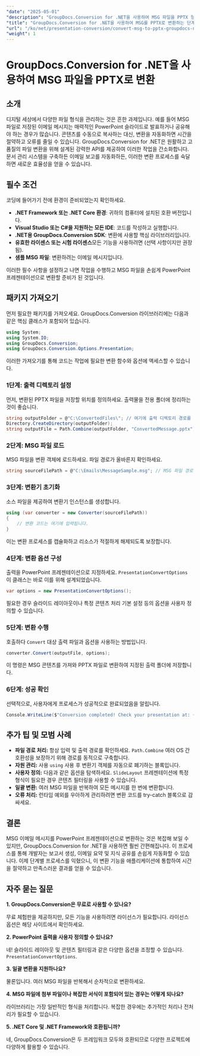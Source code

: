 ```yaml
---
"date": "2025-05-01"
"description": "GroupDocs.Conversion for .NET을 사용하여 MSG 파일을 PPTX 형식으로 쉽게 변환하는 방법을 알아보세요. 문서 관리를 간소화하고 생산성을 향상시키세요."
"title": "GroupDocs.Conversion for .NET을 사용하여 MSG를 PPTX로 변환하는 단계별 가이드"
"url": "/ko/net/presentation-conversion/convert-msg-to-pptx-groupdocs-net/"
"weight": 1
---
```


# GroupDocs.Conversion for .NET을 사용하여 MSG 파일을 PPTX로 변환

## 소개

디지털 세상에서 다양한 파일 형식을 관리하는 것은 흔한 과제입니다. 예를 들어 MSG 파일로 저장된 이메일 메시지는 매력적인 PowerPoint 슬라이드로 발표하거나 공유해야 하는 경우가 많습니다. 콘텐츠를 수동으로 복사하는 대신, 변환을 자동화하면 시간을 절약하고 오류를 줄일 수 있습니다. GroupDocs.Conversion for .NET은 원활하고 고품질의 파일 변환을 위해 설계된 강력한 API를 제공하여 이러한 작업을 간소화합니다. 문서 관리 시스템을 구축하든 이메일 보고를 자동화하든, 이러한 변환 프로세스를 숙달하면 새로운 효율성을 얻을 수 있습니다.

## 필수 조건

코딩에 들어가기 전에 환경이 준비되었는지 확인하세요.

- **.NET Framework 또는 .NET Core 환경**: 귀하의 컴퓨터에 설치된 호환 버전입니다.
- **Visual Studio 또는 C#을 지원하는 모든 IDE**: 코드를 작성하고 실행합니다.
- **.NET용 GroupDocs.Conversion SDK**: 변환에 사용할 핵심 라이브러리입니다.
- **유효한 라이센스 또는 시험 라이센스**모든 기능을 사용하려면 (선택 사항이지만 권장됨).
- **샘플 MSG 파일**: 변환하려는 이메일 메시지입니다.

이러한 필수 사항을 설정하고 나면 작업을 수행하고 MSG 파일을 손쉽게 PowerPoint 프레젠테이션으로 변환할 준비가 된 것입니다.


## 패키지 가져오기

먼저 필요한 패키지를 가져오세요. GroupDocs.Conversion 라이브러리에는 다음과 같은 핵심 클래스가 포함되어 있습니다.

```csharp
using System;
using System.IO;
using GroupDocs.Conversion;
using GroupDocs.Conversion.Options.Presentation;
```

이러한 가져오기를 통해 코드는 작업에 필요한 변환 함수와 옵션에 액세스할 수 있습니다.

### 1단계: 출력 디렉토리 설정

먼저, 변환된 PPTX 파일을 저장할 위치를 정의하세요. 출력물을 전용 폴더에 정리하는 것이 좋습니다.

```csharp
string outputFolder = @"C:\ConvertedFiles\"; // 여기에 출력 디렉토리 경로를 설정하세요
Directory.CreateDirectory(outputFolder);
string outputFile = Path.Combine(outputFolder, "ConvertedMessage.pptx");
```

### 2단계: MSG 파일 로드

MSG 파일을 변환 객체에 로드하세요. 파일 경로가 올바른지 확인하세요.

```csharp
string sourceFilePath = @"C:\Emails\MessageSample.msg"; // MSG 파일 경로
```

### 3단계: 변환기 초기화

소스 파일을 제공하여 변환기 인스턴스를 생성합니다.

```csharp
using (var converter = new Converter(sourceFilePath))
{
    // 변환 코드는 여기에 입력됩니다.
}
```

이는 변환 프로세스를 캡슐화하고 리소스가 적절하게 해제되도록 보장합니다.

### 4단계: 변환 옵션 구성

출력을 PowerPoint 프레젠테이션으로 지정하세요. `PresentationConvertOptions` 이 클래스는 바로 이를 위해 설계되었습니다.

```csharp
var options = new PresentationConvertOptions();
```

필요한 경우 슬라이드 레이아웃이나 특정 콘텐츠 처리 기본 설정 등의 옵션을 사용자 정의할 수 있습니다.

### 5단계: 변환 수행

호출하다 `Convert` 대상 출력 파일과 옵션을 사용하는 방법입니다.

```csharp
converter.Convert(outputFile, options);
```

이 명령은 MSG 콘텐츠를 가져와 PPTX 파일로 변환하여 지정된 출력 폴더에 저장합니다.

### 6단계: 성공 확인

선택적으로, 사용자에게 프로세스가 성공적으로 완료되었음을 알립니다.

```csharp
Console.WriteLine($"Conversion completed! Check your presentation at: {outputFile}");
```

## 추가 팁 및 모범 사례

- **파일 경로 처리:** 항상 입력 및 출력 경로를 확인하세요. `Path.Combine` 여러 OS 간 호환성을 보장하기 위해 경로를 동적으로 구축합니다.
- **자원 관리:** 사용 `using` 사용 후 변환기 객체를 자동으로 폐기하는 블록입니다.
- **사용자 정의:** 다음과 같은 옵션을 탐색하세요. `SlideLayout` 프레젠테이션에 특정 형식이 필요한 경우 콘텐츠 필터링을 사용할 수 있습니다.
- **일괄 변환:** 여러 MSG 파일을 반복하여 모든 메시지를 한 번에 변환합니다.
- **오류 처리:** 런타임 예외를 우아하게 관리하려면 변환 코드를 try-catch 블록으로 감싸세요.


## 결론

MSG 이메일 메시지를 PowerPoint 프레젠테이션으로 변환하는 것은 복잡해 보일 수 있지만, GroupDocs.Conversion for .NET을 사용하면 훨씬 간편해집니다. 이 프로세스를 통해 개발자는 보고서 생성, 이메일 요약 및 지식 공유를 손쉽게 자동화할 수 있습니다. 이제 단계별 프로세스를 익혔으니, 이 변환 기능을 애플리케이션에 통합하여 시간을 절약하고 만족스러운 결과를 얻을 수 있습니다.


## 자주 묻는 질문

**1. GroupDocs.Conversion은 무료로 사용할 수 있나요?**  

무료 체험판을 제공하지만, 모든 기능을 사용하려면 라이선스가 필요합니다. 라이선스 옵션은 해당 사이트에서 확인하세요.

**2. PowerPoint 출력을 사용자 정의할 수 있나요?**  

네! 슬라이드 레이아웃 및 콘텐츠 필터링과 같은 다양한 옵션을 조정할 수 있습니다. `PresentationConvertOptions`.

**3. 일괄 변환을 지원하나요?**  

물론입니다. 여러 MSG 파일을 반복해서 순차적으로 변환하세요.

**4. MSG 파일에 첨부 파일이나 복잡한 서식이 포함되어 있는 경우는 어떻게 되나요?**  

라이브러리는 가장 일반적인 형식을 처리합니다. 복잡한 경우에는 추가적인 처리나 전처리가 필요할 수 있습니다.

**5. .NET Core 및 .NET Framework와 호환됩니까?**  

네, GroupDocs.Conversion은 두 프레임워크 모두와 호환되므로 다양한 프로젝트에 다양하게 활용할 수 있습니다.